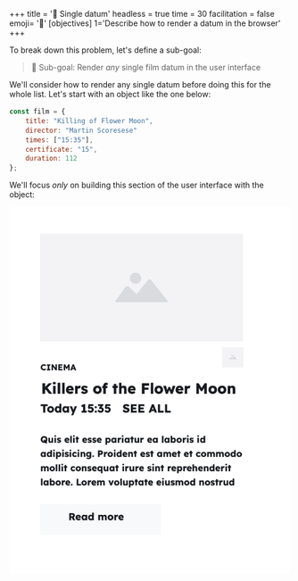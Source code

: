 +++
title = '💽 Single datum'
headless = true
time = 30
facilitation = false
emoji= '🧩'
[objectives]
    1='Describe how to render a datum in the browser'
+++

To break down this problem, let's define a sub-goal:

> 🎯 Sub-goal: Render _any_ single film datum in the user interface

We'll consider how to render any single datum before doing this for the whole list. Let's start with an object like the one below:

```js
const film = {
    title: "Killing of Flower Moon",
    director: "Martin Scoresese"
    times: ["15:35"],
    certificate: "15",
    duration: 112
};
```

We'll focus _only_ on building this section of the user interface with the object:

![single-film-display](single-film-display.png)

